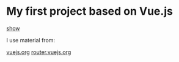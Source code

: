 # My first project based on Vue.js


[show](https://raymondproduction.github.io/vue.js/)

I use material from:

[vuejs.org](https://vuejs.org/v2/guide/)
[router.vuejs.org](https://router.vuejs.org/en/essentials/getting-started.html)
